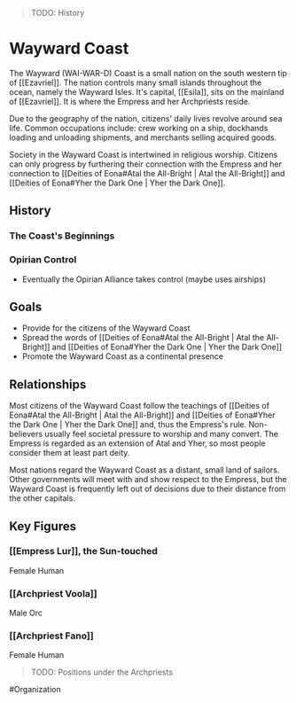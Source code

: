 > TODO: History

# Wayward Coast
The Wayward (WAI-WAR-D) Coast is a small nation on the south western tip of [[Ezavriel]]. The nation controls many small islands throughout the ocean, namely the Wayward Isles. It's capital, [[Esila]], sits on the mainland of [[Ezavriel]]. It is where the Empress and her Archpriests reside. 

Due to the geography of the nation, citizens' daily lives revolve around sea life. Common occupations include: crew working on a ship, dockhands loading and unloading shipments, and merchants selling acquired goods. 

Society in the Wayward Coast is intertwined in religious worship. Citizens can only progress by furthering their connection with the Empress and her connection to [[Deities of Eona#Atal the All-Bright | Atal the All-Bright]] and [[Deities of Eona#Yher the Dark One | Yher the Dark One]]. 

## History
### The Coast's Beginnings

### Opirian Control
- Eventually the Opirian Alliance takes control (maybe uses airships)

## Goals
- Provide for the citizens of the Wayward Coast
- Spread the words of [[Deities of Eona#Atal the All-Bright | Atal the All-Bright]] and [[Deities of Eona#Yher the Dark One | Yher the Dark One]]
- Promote the Wayward Coast as a continental presence 

## Relationships
Most citizens of the Wayward Coast follow the teachings of [[Deities of Eona#Atal the All-Bright | Atal the All-Bright]] and [[Deities of Eona#Yher the Dark One | Yher the Dark One]] and, thus the Empress's rule. Non-believers usually feel societal pressure to worship and many convert. The Empress is regarded as an extension of Atal and Yher, so most people consider them at least part deity.

Most nations regard the Wayward Coast as a distant, small land of sailors. Other governments will meet with and show respect to the Empress, but the Wayward Coast is frequently left out of decisions due to their distance from the other capitals.  

## Key Figures
### [[Empress Lur]], the Sun-touched
Female Human

### [[Archpriest Voola]]
Male Orc

### [[Archpriest Fano]]
Female Human

> TODO: Positions under the Archpriests


#Organization